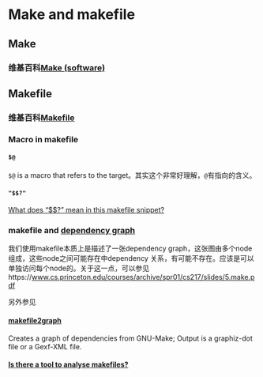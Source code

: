 # Make and makefile

## Make

### 维基百科[Make (software)](https://en.wikipedia.org/wiki/Make_(software))



## Makefile

### 维基百科[Makefile](https://en.wikipedia.org/wiki/Makefile)



### Macro in makefile

#### `$@`

`$@` is a macro that refers to the target。其实这个非常好理解，`@`有指向的含义。

#### `"$$?"`

[What does “$$?” mean in this makefile snippet?](https://stackoverflow.com/questions/38591625/what-does-mean-in-this-makefile-snippet)

### makefile and  [dependency graph](https://en.wikipedia.org/wiki/Dependency_graph)

我们使用makefile本质上是描述了一张dependency graph，这张图由多个node组成，这些node之间可能存在中dependency 关系，有可能不存在。应该是可以单独访问每个node的。关于这一点，可以参见https://www.cs.princeton.edu/courses/archive/spr01/cs217/slides/5.make.pdf

另外参见

#### [makefile2graph](https://github.com/lindenb/makefile2graph)

Creates a graph of dependencies from GNU-Make; Output is a graphiz-dot file or a Gexf-XML file.



#### [Is there a tool to analyse makefiles?](https://stackoverflow.com/questions/33920654/is-there-a-tool-to-analyse-makefiles)